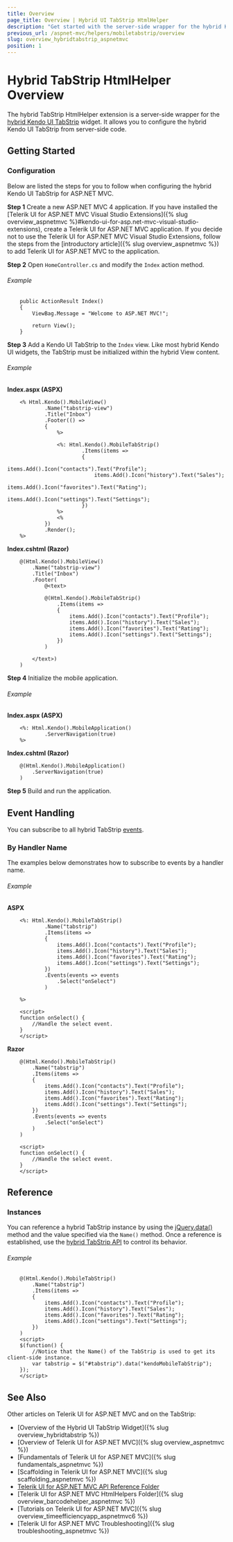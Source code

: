 ```yaml
---
title: Overview
page_title: Overview | Hybrid UI TabStrip HtmlHelper
description: "Get started with the server-side wrapper for the hybrid Kendo UI TabStrip widget for ASP.NET MVC."
previous_url: /aspnet-mvc/helpers/mobiletabstrip/overview
slug: overview_hybridtabstrip_aspnetmvc
position: 1
---
```


# Hybrid TabStrip HtmlHelper Overview

The hybrid TabStrip HtmlHelper extension is a server-side wrapper for the [hybrid Kendo UI TabStrip](http://demos.telerik.com/kendo-ui/m/index#mobile-tabstrip/index) widget. It allows you to configure the hybrid Kendo UI TabStrip from server-side code.

## Getting Started

### Configuration

Below are listed the steps for you to follow when configuring the hybrid Kendo UI TabStrip for ASP.NET MVC.

**Step 1** Create a new ASP.NET MVC 4 application. If you have installed the [Telerik UI for ASP.NET MVC Visual Studio Extensions]({% slug overview_aspnetmvc %}#kendo-ui-for-asp.net-mvc-visual-studio-extensions), create a Telerik UI for ASP.NET MVC application. If you decide not to use the Telerik UI for ASP.NET MVC Visual Studio Extensions, follow the steps from the [introductory article]({% slug overview_aspnetmvc %}) to add Telerik UI for ASP.NET MVC to the application.

**Step 2** Open `HomeController.cs` and modify the `Index` action method.

###### Example

        public ActionResult Index()
        {
            ViewBag.Message = "Welcome to ASP.NET MVC!";

            return View();
        }

**Step 3** Add a Kendo UI TabStrip to the `Index` view. Like most hybrid Kendo UI widgets, the TabStrip must be initialized within the hybrid View content.

###### Example

**Index.aspx (ASPX)**

        <% Html.Kendo().MobileView()
                .Name("tabstrip-view")
                .Title("Inbox")
                .Footer(() =>
                {
                    %>

                    <%: Html.Kendo().MobileTabStrip()
                            .Items(items =>
                            {
                                items.Add().Icon("contacts").Text("Profile");
                                items.Add().Icon("history").Text("Sales");
                                items.Add().Icon("favorites").Text("Rating");
                                items.Add().Icon("settings").Text("Settings");
                            })
                    %>
                    <%
                })
                .Render();
        %>

**Index.cshtml (Razor)**

        @(Html.Kendo().MobileView()
            .Name("tabstrip-view")
            .Title("Inbox")
            .Footer(
                @<text>

                @(Html.Kendo().MobileTabStrip()
                    .Items(items =>
                    {
                        items.Add().Icon("contacts").Text("Profile");
                        items.Add().Icon("history").Text("Sales");
                        items.Add().Icon("favorites").Text("Rating");
                        items.Add().Icon("settings").Text("Settings");
                    })
                )

            </text>)
        )

**Step 4** Initialize the mobile application.

###### Example

**Index.aspx (ASPX)**

        <%: Html.Kendo().MobileApplication()
                .ServerNavigation(true)
        %>

**Index.cshtml (Razor)**

        @(Html.Kendo().MobileApplication()
            .ServerNavigation(true)
        )

**Step 5** Build and run the application.

## Event Handling

You can subscribe to all hybrid TabStrip [events](/api/javascript/mobile/ui/tabstrip#events).

### By Handler Name

The examples below demonstrates how to subscribe to events by a handler name.

###### Example

**ASPX**

        <%: Html.Kendo().MobileTabStrip()
                .Name("tabstrip")
                .Items(items =>
                {
                    items.Add().Icon("contacts").Text("Profile");
                    items.Add().Icon("history").Text("Sales");
                    items.Add().Icon("favorites").Text("Rating");
                    items.Add().Icon("settings").Text("Settings");
                })
                .Events(events => events
                    .Select("onSelect")
                )

        %>

        <script>
        function onSelect() {
            //Handle the select event.
        }
        </script>

**Razor**

        @(Html.Kendo().MobileTabStrip()
            .Name("tabstrip")
            .Items(items =>
            {
                items.Add().Icon("contacts").Text("Profile");
                items.Add().Icon("history").Text("Sales");
                items.Add().Icon("favorites").Text("Rating");
                items.Add().Icon("settings").Text("Settings");
            })
            .Events(events => events
                .Select("onSelect")
            )
        )

        <script>
        function onSelect() {
            //Handle the select event.
        }
        </script>

## Reference

### Instances

You can reference a hybrid TabStrip instance by using the [jQuery.data()](http://api.jquery.com/jQuery.data/) method and the value specified via the `Name()` method. Once a reference is established, use the [hybrid TabStrip API](/api/javascript/mobile/ui/tabstrip#methods) to control its behavior.

###### Example

        @(Html.Kendo().MobileTabStrip()
            .Name("tabstrip")
            .Items(items =>
            {
                items.Add().Icon("contacts").Text("Profile");
                items.Add().Icon("history").Text("Sales");
                items.Add().Icon("favorites").Text("Rating");
                items.Add().Icon("settings").Text("Settings");
            })
        )
        <script>
        $(function() {
            //Notice that the Name() of the TabStrip is used to get its client-side instance.
            var tabstrip = $("#tabstrip").data("kendoMobileTabStrip");
        });
        </script>

## See Also

Other articles on Telerik UI for ASP.NET MVC and on the TabStrip:

* [Overview of the Hybrid UI TabStrip Widget]({% slug overview_hybridtabstrip %})
* [Overview of Telerik UI for ASP.NET MVC]({% slug overview_aspnetmvc %})
* [Fundamentals of Telerik UI for ASP.NET MVC]({% slug fundamentals_aspnetmvc %})
* [Scaffolding in Telerik UI for ASP.NET MVC]({% slug scaffolding_aspnetmvc %})
* [Telerik UI for ASP.NET MVC API Reference Folder](/api/aspnet-mvc/Kendo.Mvc/AggregateFunction)
* [Telerik UI for ASP.NET MVC HtmlHelpers Folder]({% slug overview_barcodehelper_aspnetmvc %})
* [Tutorials on Telerik UI for ASP.NET MVC]({% slug overview_timeefficiencyapp_aspnetmvc6 %})
* [Telerik UI for ASP.NET MVC Troubleshooting]({% slug troubleshooting_aspnetmvc %})
